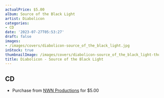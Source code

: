 ```yaml
---
actualPrice: $5.00
album: Source of the Black Light
artist: Diabolicon
categories:
- CD
date: '2023-07-27T05:53:27'
draft: false
images:
- /images/covers/diabolicon-source_of_the_black_light.jpg
inStock: true
thumbnailImage: /images/covers/diabolicon-source_of_the_black_light-thumb.jpg
title: Diabolicon - Source of the Black Light
---
```


## CD
* Purchase from [NWN Productions](http://shop.nwnprod.com/index.php?route=product/product&path=93&product_id=1533&sort=pd.name&order=ASC) for $5.00
